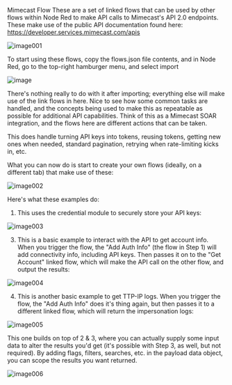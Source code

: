 Mimecast Flow
These are a set of linked flows that can be used by other flows within Node Red to make API calls to Mimecast's API 2.0 endpoints. These make use of the public API documentation found here: https://developer.services.mimecast.com/apis

![image001](https://github.com/dhb41/nodered/assets/141678879/6694629b-cd7e-4803-9548-080fd377b4eb)

To start using these flows, copy the flows.json file contents, and in Node Red, go to the top-right hamburger menu, and select import

![image](https://github.com/dhb41/nodered/assets/141678879/9b5c04f4-3c9c-4d82-b48f-651f9136eea3)

There's nothing really to do with it after importing; everything else will make use of the link flows in here. Nice to see how some common tasks are handled, and the concepts being used to make this as repeatable as possible for additional API capabilities. Think of this as a Mimecast SOAR integration, and the flows here are different actions that can be taken.

This does handle turning API keys into tokens, reusing tokens, getting new ones when needed, standard pagination, retrying when rate-limiting kicks in, etc.

What you can now do is start to create your own flows (ideally, on a different tab) that make use of these:

![image002](https://github.com/dhb41/nodered/assets/141678879/c5b18de4-fa35-4d27-8549-0e584d3c4a50)

Here's what these examples do:

1. This uses the credential module to securely store your API keys:

![image003](https://github.com/dhb41/nodered/assets/141678879/118c6dd0-a141-499d-a3bc-b8e482c923ec)

3. This is a basic example to interact with the API to get account info. When you trigger the flow, the "Add Auth Info" (the flow in Step 1) will add connectivity info, including API keys. Then passes it on to the "Get Account" linked flow, which will make the API call on the other flow, and output the results:

![image004](https://github.com/dhb41/nodered/assets/141678879/bab476b9-b1ca-4fc7-af52-4037b5cd2901)

4. This is another basic example to get TTP-IP logs. When you trigger the flow, the "Add Auth Info" does it's thing again, but then passes it to a different linked flow, which will return the impersonation logs:

![image005](https://github.com/dhb41/nodered/assets/141678879/eeba89b0-3398-4195-81ee-8f9ce6940181)

This one builds on top of 2 & 3, where you can actually supply some input data to alter the results you'd get (it's possible with Step 3, as well, but not required). By adding flags, filters, searches, etc. in the payload data object, you can scope the results you want returned.

![image006](https://github.com/dhb41/nodered/assets/141678879/4250c85e-21b8-437f-a71e-90b0f854434a)
